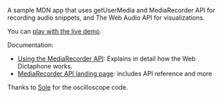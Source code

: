 A sample MDN app that uses getUserMedia and MediaRecorder API for recording audio snippets, and The Web Audio API for visualizations.

You can [play with the live demo](https://fatiyerikli.github.io/web-dictaphone/).

Documentation:

* [Using the MediaRecorder API](https://developer.mozilla.org/en-US/docs/Web/API/MediaRecorder_API/Using_the_MediaRecorder_API): Explains in detail how the Web Dictaphone works.
* [MediaRecorder API landing page](https://developer.mozilla.org/en-US/docs/Web/API/MediaRecorder_API): includes API reference and more

Thanks to [Sole](http://soledadpenades.com/) for the oscilloscope code.
